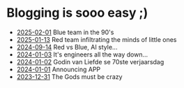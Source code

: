 # Blogging is sooo easy ;)


* [2025-02-01](https://lcordier.github.io/blog/20250201) Blue team in the 90's
* [2025-01-13](https://lcordier.github.io/blog/20250113) Red team infiltrating the minds of little ones
* [2024-09-14](https://lcordier.github.io/blog/20240914) Red vs Blue, AI style...
* [2024-01-03](https://lcordier.github.io/blog/20240103) It's engineers all the way down...
* [2024-01-02](https://lcordier.github.io/blog/20240102) Godin van Liefde se 70ste verjaarsdag
* [2024-01-01](https://lcordier.github.io/blog/20240101) Announcing APP
* [2023-12-31](https://lcordier.github.io/blog/20231231) The Gods must be crazy
